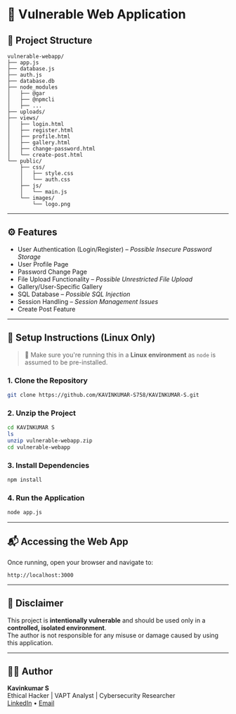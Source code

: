 # 🔐 Vulnerable Web Application

## 📂 Project Structure

```
vulnerable-webapp/
├── app.js
├── database.js
├── auth.js
├── database.db
├── node_modules
│   ├── @gar 
│   ├── @npmcli
│   ├── ...
├── uploads/
├── views/
│   ├── login.html
│   ├── register.html
│   ├── profile.html
│   ├── gallery.html
│   ├── change-password.html
│   └── create-post.html
└── public/
    ├── css/
    │   ├── style.css
    │   └── auth.css
    ├── js/
    │   └── main.js
    └── images/
        └── logo.png
```

---

## ⚙️ Features 

- User Authentication (Login/Register) – *Possible Insecure Password Storage*
- User Profile Page
- Password Change Page
- File Upload Functionality – *Possible Unrestricted File Upload*
- Gallery/User-Specific Gallery
- SQL Database – *Possible SQL Injection*
- Session Handling – *Session Management Issues*
-  Create Post Feature

---

## 🚀 Setup Instructions (Linux Only)

> 📌 Make sure you're running this in a **Linux environment** as `node` is assumed to be pre-installed.

### 1. Clone the Repository
```bash
git clone https://github.com/KAVINKUMAR-S758/KAVINKUMAR-S.git
```

### 2. Unzip the Project
```bash
cd KAVINKUMAR S
ls
unzip vulnerable-webapp.zip
cd vulnerable-webapp
```

### 3. Install Dependencies
```bash
npm install
```

### 4. Run the Application
```bash
node app.js
```

---

## 📬 Accessing the Web App

Once running, open your browser and navigate to:

```
http://localhost:3000
```

---

## 📘 Disclaimer

This project is **intentionally vulnerable** and should be used only in a **controlled, isolated environment**.  
The author is not responsible for any misuse or damage caused by using this application.

---

## 🧑‍💻 Author

**Kavinkumar S**  
Ethical Hacker | VAPT Analyst | Cybersecurity Researcher  
[LinkedIn](www.linkedin.com/in/kavinkumar-s758) • [Email](mailto:kavinkumarkumar758@gmail.com)
```
